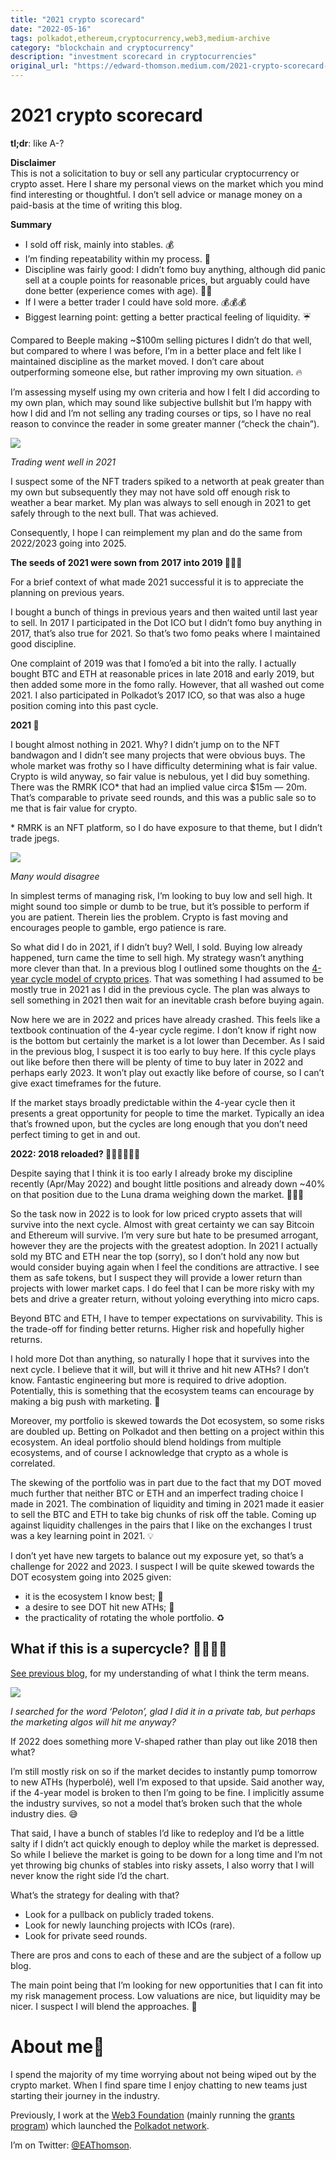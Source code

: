 ```yaml
---
title: "2021 crypto scorecard"
date: "2022-05-16"
tags: polkadot,ethereum,cryptocurrency,web3,medium-archive
category: "blockchain and cryptocurrency"
description: "investment scorecard in cryptocurrencies"
original_url: "https://edward-thomson.medium.com/2021-crypto-scorecard-5a3f88b17acd"
---
```


# 2021 crypto scorecard

**tl;dr**: like A-?

**Disclaimer**  
This is not a solicitation to buy or sell any particular cryptocurrency or crypto asset. Here I share my personal views on the market which you mind find interesting or thoughtful. I don’t sell advice or manage money on a paid-basis at the time of writing this blog.

**Summary**

-   I sold off risk, mainly into stables. 💰
-   I’m finding repeatability within my process. 🤖
-   Discipline was fairly good: I didn’t fomo buy anything, although did panic sell at a couple points for reasonable prices, but arguably could have done better (experience comes with age). 🧙‍♂️
-   If I were a better trader I could have sold more. 💰💰💰
-   Biggest learning point: getting a better practical feeling of liquidity. ☔

Compared to Beeple making ~$100m selling pictures I didn’t do that well, but compared to where I was before, I’m in a better place and felt like I maintained discipline as the market moved. I don’t care about outperforming someone else, but rather improving my own situation. 🔥

I’m assessing myself using my own criteria and how I felt I did according to my own plan, which may sound like subjective bullshit but I’m happy with how I did and I’m not selling any trading courses or tips, so I have no real reason to convince the reader in some greater manner (“check the chain”).

![](/images/0*SzF59AwoD_ntrcB8)

*Trading went well in 2021*

I suspect some of the NFT traders spiked to a networth at peak greater than my own but subsequently they may not have sold off enough risk to weather a bear market. My plan was always to sell enough in 2021 to get safely through to the next bull. That was achieved.

Consequently, I hope I can reimplement my plan and do the same from 2022/2023 going into 2025.

**The seeds of 2021 were sown from 2017 into 2019 🌱🧑‍🌾**

For a brief context of what made 2021 successful it is to appreciate the planning on previous years.

I bought a bunch of things in previous years and then waited until last year to sell. In 2017 I participated in the Dot ICO but I didn’t fomo buy anything in 2017, that’s also true for 2021. So that’s two fomo peaks where I maintained good discipline.

One complaint of 2019 was that I fomo’ed a bit into the rally. I actually bought BTC and ETH at reasonable prices in late 2018 and early 2019, but then added some more in the fomo rally. However, that all washed out come 2021. I also participated in Polkadot’s 2017 ICO, so that was also a huge position coming into this past cycle.

**2021 🚜**

I bought almost nothing in 2021. Why? I didn’t jump on to the NFT bandwagon and I didn’t see many projects that were obvious buys. The whole market was frothy so I have difficulty determining what is fair value. Crypto is wild anyway, so fair value is nebulous, yet I did buy something. There was the RMRK ICO\* that had an implied value circa $15m — 20m. That’s comparable to private seed rounds, and this was a public sale so to me that is fair value for crypto.

\* RMRK is an NFT platform, so I do have exposure to that theme, but I didn’t trade jpegs.

![](/images/0*vn1IEO-rDWgJzPKp.jpg)

*Many would disagree*

In simplest terms of managing risk, I’m looking to buy low and sell high. It might sound too simple or dumb to be true, but it’s possible to perform if you are patient. Therein lies the problem. Crypto is fast moving and encourages people to gamble, ergo patience is rare.

So what did I do in 2021, if I didn’t buy? Well, I sold. Buying low already happened, turn came the time to sell high. My strategy wasn’t anything more clever than that. In a previous blog I outlined some thoughts on the [4-year cycle model of crypto prices](/crypto-aint-dead-but-is-it-cycling-or-supercycling-499d69b8c0e0). That was something I had assumed to be mostly true in 2021 as I did in the previous cycle. The plan was always to sell something in 2021 then wait for an inevitable crash before buying again.

Now here we are in 2022 and prices have already crashed. This feels like a textbook continuation of the 4-year cycle regime. I don’t know if right now is the bottom but certainly the market is a lot lower than December. As I said in the previous blog, I suspect it is too early to buy here. If this cycle plays out like before then there will be plenty of time to buy later in 2022 and perhaps early 2023. It won’t play out exactly like before of course, so I can’t give exact timeframes for the future.

If the market stays broadly predictable within the 4-year cycle then it presents a great opportunity for people to time the market. Typically an idea that’s frowned upon, but the cycles are long enough that you don’t need perfect timing to get in and out.

**2022: 2018 reloaded? 🌱🌱🌱🌱🧑‍🌾**

Despite saying that I think it is too early I already broke my discipline recently (Apr/May 2022) and bought little positions and already down ~40% on that position due to the Luna drama weighing down the market. 🚀🚀🚀

So the task now in 2022 is to look for low priced crypto assets that will survive into the next cycle. Almost with great certainty we can say Bitcoin and Ethereum will survive. I’m very sure but hate to be presumed arrogant, however they are the projects with the greatest adoption. In 2021 I actually sold my BTC and ETH near the top (sorry), so I don’t hold any now but would consider buying again when I feel the conditions are attractive. I see them as safe tokens, but I suspect they will provide a lower return than projects with lower market caps. I do feel that I can be more risky with my bets and drive a greater return, without yoloing everything into micro caps.

Beyond BTC and ETH, I have to temper expectations on survivability. This is the trade-off for finding better returns. Higher risk and hopefully higher returns.

I hold more Dot than anything, so naturally I hope that it survives into the next cycle. I believe that it will, but will it thrive and hit new ATHs? I don’t know. Fantastic engineering but more is required to drive adoption. Potentially, this is something that the ecosystem teams can encourage by making a big push with marketing. 🙏

Moreover, my portfolio is skewed towards the Dot ecosystem, so some risks are doubled up. Betting on Polkadot and then betting on a project within this ecosystem. An ideal portfolio should blend holdings from multiple ecosystems, and of course I acknowledge that crypto as a whole is correlated.

The skewing of the portfolio was in part due to the fact that my DOT moved much further that neither BTC or ETH and an imperfect trading choice I made in 2021. The combination of liquidity and timing in 2021 made it easier to sell the BTC and ETH to take big chunks of risk off the table. Coming up against liquidity challenges in the pairs that I like on the exchanges I trust was a key learning point in 2021. 💡

I don’t yet have new targets to balance out my exposure yet, so that’s a challenge for 2022 and 2023. I suspect I will be quite skewed towards the DOT ecosystem going into 2025 given:

-   it is the ecosystem I know best; 🧠
-   a desire to see DOT hit new ATHs; 🚀
-   the practicality of rotating the whole portfolio. ♻️

## What if this is a supercycle? 🚴🚴🚴🚴

[See previous blog](/crypto-aint-dead-but-is-it-cycling-or-supercycling-499d69b8c0e0), for my understanding of what I think the term means.

![](/images/0*RMqoeG1hsqkAI2S_.jpg)

*I searched for the word ‘Peloton’, glad I did it in a private tab, but perhaps the marketing algos will hit me anyway?*

If 2022 does something more V-shaped rather than play out like 2018 then what?

I’m still mostly risk on so if the market decides to instantly pump tomorrow to new ATHs (hyperbolé), well I’m exposed to that upside. Said another way, if the 4-year model is broken to then I’m going to be fine. I implicitly assume the industry survives, so not a model that’s broken such that the whole industry dies. 😅

That said, I have a bunch of stables I’d like to redeploy and I’d be a little salty if I didn’t act quickly enough to deploy while the market is depressed. So while I believe the market is going to be down for a long time and I’m not yet throwing big chunks of stables into risky assets, I also worry that I will never know the right side I’d the chart.

What’s the strategy for dealing with that?

-   Look for a pullback on publicly traded tokens.
-   Look for newly launching projects with ICOs (rare).
-   Look for private seed rounds.

There are pros and cons to each of these and are the subject of a follow up blog.

The main point being that I’m looking for new opportunities that I can fit into my risk management process. Low valuations are nice, but liquidity may be nicer. I suspect I will blend the approaches. 🍲

# About me🎯

I spend the majority of my time worrying about not being wiped out by the crypto market. When I find spare time I enjoy chatting to new teams just starting their journey in the industry.

Previously, I work at the [Web3 Foundation](https://web3.foundation/) (mainly running the [grants program](http://grants.web3.foundation/)) which launched the [Polkadot network](https://polkadot.network/).

I’m on Twitter: [@EAThomson](https://twitter.com/EAThomson).